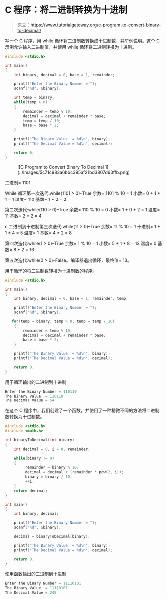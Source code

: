 # C 程序：将二进制转换为十进制

> 原文：<https://www.tutorialgateway.org/c-program-to-convert-binary-to-decimal/>

写一个 C 程序，用 while 循环将二进制数转换成十进制数，并举例说明。这个 C 示例允许输入二进制值，并使用 while 循环将二进制转换为十进制。

```c
#include <stdio.h>

int main()
{
    int binary, decimal = 0, base = 1, remainder;

    printf("Enter the Binary Number = ");
    scanf("%d", &binary);

    int temp = binary;
    while(temp > 0)
    {
        remainder = temp % 10;
        decimal = decimal + remainder * base;
        temp = temp / 10;
        base = base * 2;
    }

    printf("The Binary Value  = %d\n", binary);
    printf("The Decimal Value = %d\n", decimal);

    return 0;
}
```

<figure class="wp-block-image size-large">![C Program to Convert Binary To Decimal 1](../Images/5c71c983a6bbc395af21bd3807d63ffb.png)</figure>

二进制= 1101

While 循环第一次迭代:while(1101 > 0)–True
余数= 1101 % 10 = 1
小数= 0 + 1 * 1 = 1
温度= 110
基数= 1 * 2 = 2

第二次迭代:while(110 > 0)–True
余数= 110 % 10 = 0
小数= 1 + 0 * 2 = 1
温度= 11
基数= 2 * 2 = 4

c 二进制到十进制第三次迭代:while(11 > 0)–True
余数= 11 % 10 = 1
十进制= 1 + 1 * 4 = 5
温度= 1
基数= 4 * 2 = 8

第四次迭代:while(1 > 0)–True
余数= 1 % 10 = 1
小数= 5 + 1 * 8 = 13
温度= 0
基数= 8 * 2 = 16

第五次迭代:while(0 > 0)–False。编译器退出循环，最终值= 13。

用于循环的将二进制数转换为十进制数的程序。

```c
#include <stdio.h>

int main()
{
    int binary, decimal = 0, base = 1, remainder, temp;

    printf("Enter the Binary Number = ");
    scanf("%d", &binary);

   for(temp = binary; temp > 0; temp = temp / 10)
    {
        remainder = temp % 10;
        decimal = decimal + remainder * base;
        base = base * 2;
    }

    printf("The Binary Value  = %d\n", binary);
    printf("The Decimal Value = %d\n", decimal); 

    return 0;
}
```

用于循环输出的二进制到十进制

```c
Enter the Binary Number = 110110
The Binary Value  = 110110
The Decimal Value = 54
```

在这个 C 程序中，我们创建了一个函数，并使用了一种稍微不同的方法将二进制数转换为十进制数。

```c
#include <stdio.h>
#include <math.h>

int binaryToDecimal(int binary)
{
    int decimal = 0, i = 0, remainder;

    while(binary != 0)
    {
         remainder = binary % 10;
         decimal = decimal + (remainder * pow(2, i));
         binary = binary / 10;
         ++i;
    }
    return decimal;
}

int main()
{
    int binary, decimal;

    printf("Enter the Binary Number = ");
    scanf("%d", &binary);

    decimal = binaryToDecimal(binary);

    printf("The Binary Value  = %d\n", binary);
    printf("The Decimal Value = %d\n", decimal); 

    return 0;
}
```

使用函数输出的二进制到十进制

```c
Enter the Binary Number = 11110101
The Binary Value  = 11110101
The Decimal Value = 245
```